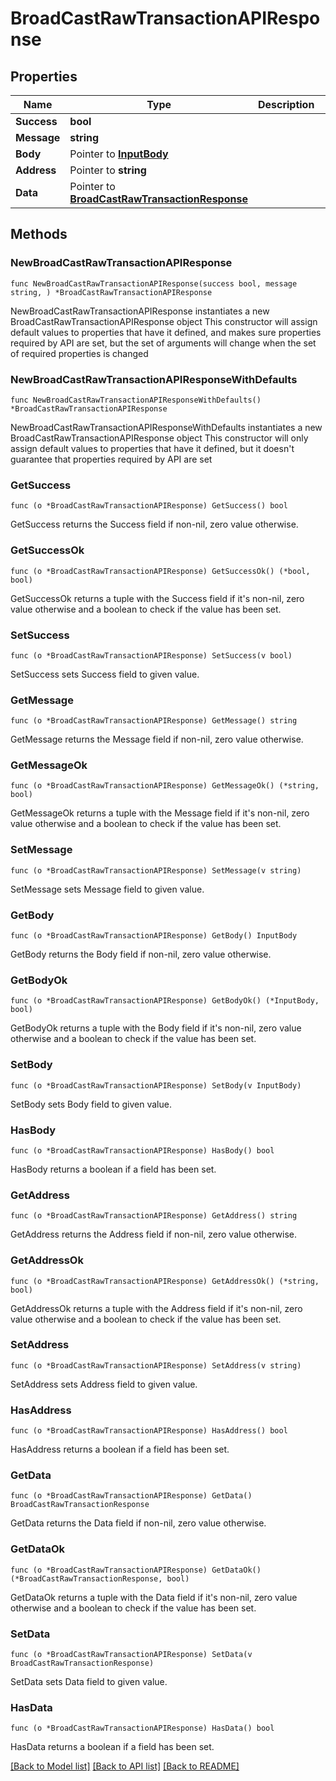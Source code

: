 # BroadCastRawTransactionAPIResponse

## Properties

| Name        | Type                                                                                 | Description | Notes       |
| ----------- | ------------------------------------------------------------------------------------ | ----------- | ----------- |
| **Success** | **bool**                                                                             |             |             |
| **Message** | **string**                                                                           |             |             |
| **Body**    | Pointer to [**InputBody**](inputbody.md)                                             |             | \[optional] |
| **Address** | Pointer to **string**                                                                |             | \[optional] |
| **Data**    | Pointer to [**BroadCastRawTransactionResponse**](broadcastrawtransactionresponse.md) |             | \[optional] |

## Methods

### NewBroadCastRawTransactionAPIResponse

`func NewBroadCastRawTransactionAPIResponse(success bool, message string, ) *BroadCastRawTransactionAPIResponse`

NewBroadCastRawTransactionAPIResponse instantiates a new BroadCastRawTransactionAPIResponse object This constructor will assign default values to properties that have it defined, and makes sure properties required by API are set, but the set of arguments will change when the set of required properties is changed

### NewBroadCastRawTransactionAPIResponseWithDefaults

`func NewBroadCastRawTransactionAPIResponseWithDefaults() *BroadCastRawTransactionAPIResponse`

NewBroadCastRawTransactionAPIResponseWithDefaults instantiates a new BroadCastRawTransactionAPIResponse object This constructor will only assign default values to properties that have it defined, but it doesn't guarantee that properties required by API are set

### GetSuccess

`func (o *BroadCastRawTransactionAPIResponse) GetSuccess() bool`

GetSuccess returns the Success field if non-nil, zero value otherwise.

### GetSuccessOk

`func (o *BroadCastRawTransactionAPIResponse) GetSuccessOk() (*bool, bool)`

GetSuccessOk returns a tuple with the Success field if it's non-nil, zero value otherwise and a boolean to check if the value has been set.

### SetSuccess

`func (o *BroadCastRawTransactionAPIResponse) SetSuccess(v bool)`

SetSuccess sets Success field to given value.

### GetMessage

`func (o *BroadCastRawTransactionAPIResponse) GetMessage() string`

GetMessage returns the Message field if non-nil, zero value otherwise.

### GetMessageOk

`func (o *BroadCastRawTransactionAPIResponse) GetMessageOk() (*string, bool)`

GetMessageOk returns a tuple with the Message field if it's non-nil, zero value otherwise and a boolean to check if the value has been set.

### SetMessage

`func (o *BroadCastRawTransactionAPIResponse) SetMessage(v string)`

SetMessage sets Message field to given value.

### GetBody

`func (o *BroadCastRawTransactionAPIResponse) GetBody() InputBody`

GetBody returns the Body field if non-nil, zero value otherwise.

### GetBodyOk

`func (o *BroadCastRawTransactionAPIResponse) GetBodyOk() (*InputBody, bool)`

GetBodyOk returns a tuple with the Body field if it's non-nil, zero value otherwise and a boolean to check if the value has been set.

### SetBody

`func (o *BroadCastRawTransactionAPIResponse) SetBody(v InputBody)`

SetBody sets Body field to given value.

### HasBody

`func (o *BroadCastRawTransactionAPIResponse) HasBody() bool`

HasBody returns a boolean if a field has been set.

### GetAddress

`func (o *BroadCastRawTransactionAPIResponse) GetAddress() string`

GetAddress returns the Address field if non-nil, zero value otherwise.

### GetAddressOk

`func (o *BroadCastRawTransactionAPIResponse) GetAddressOk() (*string, bool)`

GetAddressOk returns a tuple with the Address field if it's non-nil, zero value otherwise and a boolean to check if the value has been set.

### SetAddress

`func (o *BroadCastRawTransactionAPIResponse) SetAddress(v string)`

SetAddress sets Address field to given value.

### HasAddress

`func (o *BroadCastRawTransactionAPIResponse) HasAddress() bool`

HasAddress returns a boolean if a field has been set.

### GetData

`func (o *BroadCastRawTransactionAPIResponse) GetData() BroadCastRawTransactionResponse`

GetData returns the Data field if non-nil, zero value otherwise.

### GetDataOk

`func (o *BroadCastRawTransactionAPIResponse) GetDataOk() (*BroadCastRawTransactionResponse, bool)`

GetDataOk returns a tuple with the Data field if it's non-nil, zero value otherwise and a boolean to check if the value has been set.

### SetData

`func (o *BroadCastRawTransactionAPIResponse) SetData(v BroadCastRawTransactionResponse)`

SetData sets Data field to given value.

### HasData

`func (o *BroadCastRawTransactionAPIResponse) HasData() bool`

HasData returns a boolean if a field has been set.

[\[Back to Model list\]](./#documentation-for-models) [\[Back to API list\]](./#documentation-for-api-endpoints) [\[Back to README\]](./)
